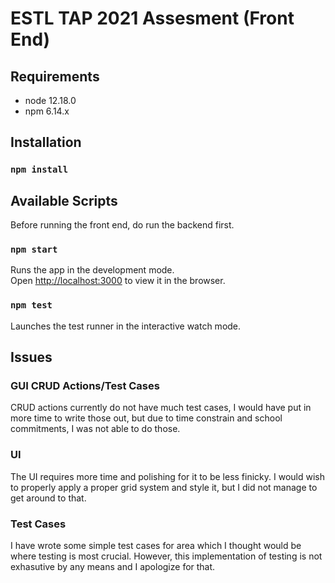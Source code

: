 # ESTL TAP 2021 Assesment (Front End)

## Requirements

- node 12.18.0
- npm 6.14.x

## Installation

### `npm install`

## Available Scripts

Before running the front end, do run the backend first.

### `npm start`

Runs the app in the development mode.<br />
Open [http://localhost:3000](http://localhost:3000) to view it in the browser.

### `npm test`

Launches the test runner in the interactive watch mode.<br />

## Issues

### GUI CRUD Actions/Test Cases

CRUD actions currently do not have much test cases, I would have put in more time to write those out, but due to time constrain and school commitments, I was not able to do those.

### UI

The UI requires more time and polishing for it to be less finicky. I would wish to properly apply a proper grid system and style it, but I did not manage to get around to that.

### Test Cases

I have wrote some simple test cases for area which I thought would be where testing is most crucial. However, this implementation of testing is not exhasutive by any means and I apologize for that.
